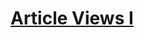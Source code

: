 # [Article Views I](https://leetcode.com/problems/article-views-i/description/?envType=study-plan-v2&envId=top-sql-50)